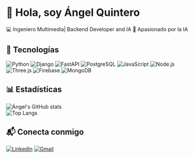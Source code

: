 # 👋 Hola, soy Ángel Quintero

💻 Ingeniero Multimedia| Backend Developer and IA 
🚀 Apasionado por la IA

## 🚀 Tecnologías
![Python](https://img.shields.io/badge/Python-3776AB?style=for-the-badge&logo=python&logoColor=white)
![Django](https://img.shields.io/badge/Django-092E20?style=for-the-badge&logo=django&logoColor=white)
![FastAPI](https://img.shields.io/badge/FastAPI-009688?style=for-the-badge&logo=fastapi&logoColor=white)
![PostgreSQL](https://img.shields.io/badge/PostgreSQL-316192?style=for-the-badge&logo=postgresql&logoColor=white)
![JavaScript](https://img.shields.io/badge/JavaScript-F7DF1E?style=for-the-badge&logo=javascript&logoColor=black)
![Node.js](https://img.shields.io/badge/Node.js-339933?style=for-the-badge&logo=node.js&logoColor=white)
![Three.js](https://img.shields.io/badge/Three.js-000000?style=for-the-badge&logo=three.js&logoColor=white)
![Firebase](https://img.shields.io/badge/Firebase-FFCA28?style=for-the-badge&logo=firebase&logoColor=black)
![MongoDB](https://img.shields.io/badge/MongoDB-47A248?style=for-the-badge&logo=mongodb&logoColor=white)


## 📊 Estadísticas
![Ángel's GitHub stats](https://github-readme-stats.vercel.app/api?username=AngelQuinteroDev&show_icons=true&theme=radical)  
![Top Langs](https://github-readme-stats.vercel.app/api/top-langs/?username=AngelQuinteroDev&layout=compact&theme=radical)

## 📬 Conecta conmigo
[![LinkedIn](https://img.shields.io/badge/LinkedIn-0077B5?style=for-the-badge&logo=linkedin&logoColor=white)](https://linkedin.com/in/TU_PERFIL)
[![Gmail](https://img.shields.io/badge/Gmail-D14836?style=for-the-badge&logo=gmail&logoColor=white)](mailto:tuemail@gmail.com)
